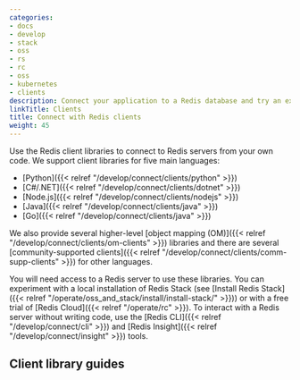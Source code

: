 ```yaml
---
categories:
- docs
- develop
- stack
- oss
- rs
- rc
- oss
- kubernetes
- clients
description: Connect your application to a Redis database and try an example
linkTitle: Clients
title: Connect with Redis clients
weight: 45
---
```


Use the Redis client libraries to connect to Redis servers from
your own code. We support client libraries
for five main languages:
- [Python]({{< relref "/develop/connect/clients/python" >}})
- [C#/.NET]({{< relref "/develop/connect/clients/dotnet" >}})
- [Node.js]({{< relref "/develop/connect/clients/nodejs" >}})
- [Java]({{< relref "/develop/connect/clients/java" >}})
- [Go]({{< relref "/develop/connect/clients/java" >}})

We also provide several higher-level
[object mapping (OM)]({{< relref "/develop/connect/clients/om-clients" >}})
libraries and there are several
[community-supported clients]({{< relref "/develop/connect/clients/comm-supp-clients" >}})
for other languages.

You will need access to a Redis server to use these libraries.
You can experiment with a local installation of Redis Stack
(see [Install Redis Stack]({{< relref "/operate/oss_and_stack/install/install-stack/" >}})) or with a free trial of [Redis Cloud]({{< relref "/operate/rc" >}}).
To interact with a Redis server without writing code, use the
[Redis CLI]({{< relref "/develop/connect/cli" >}}) and
[Redis Insight]({{< relref "/develop/connect/insight" >}}) tools.

## Client library guides